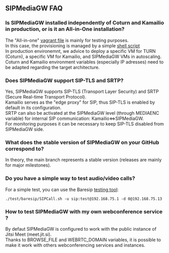 ## SIPMediaGW FAQ

### Is SIPMediaGW installed independently of Coturn and Kamailio in production, or is it an All-in-One installation?

The "All-in-one" [vagrant file](https://github.com/Renater/SIPMediaGW/blob/main/test/Vagrantfile) is mainly for testing purposes. \
In this case, the provisioning is managed by a simple [shell script](https://github.com/Renater/SIPMediaGW/blob/main/test/provision.sh) \
In production environemnt, we advice to deploy a specific VM for TURN (Coturn), a specific VM for Kamailio, and SIPMediaGW VMs in autoscaling. \
Coturn and Kamailio environment variables (especially IP adresses) need to be adapted regarding the target architecture.

### Does SIPMediaGW support SIP-TLS and SRTP?

Yes, SIPMediaGW supports SIP-TLS (Transport Layer Security) and SRTP (Secure Real-time Transport Protocol).\
Kamailio serves as the "edge proxy" for SIP, thus SIP-TLS is enabled by default in its configuration. \
SRTP can also be activated at the SIPMediaGW level (through MEDIAENC variable) for internal SIP communication: Kamailio<=>SIPMediaGW. \
For monitoring purposes it can be necessary to keep SIP-TLS disabled from SIPMediaGW side.

### What does the stable version of SIPMediaGW on your GitHub correspond to?

In theory, the main branch represents a stable version (releases are mainly for major milestones).

### Do you have a simple way to test audio/video calls?

For a simple test, you can use the Baresip [testing tool](https://github.com/Renater/SIPMediaGW/tree/main/test/baresip):
 	
	./test/baresip/SIPCall.sh -u sip:test@192.168.75.1 -d 0@192.168.75.13

 ### How to test SIPMediaGW with my own webconference service ?

By defaut SIPMediaGW is configured to work with the public instance of Jitsi Meet (meet.jit.si).\
Thanks to BROWSE_FILE and WEBRTC_DOMAIN variables, it is possible to make it work with others webconferencing services and instances.
